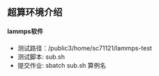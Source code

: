 ## 超算环境介绍

#### lammps软件
- 测试路径：/public3/home/sc71121/lammps-test
- 测试脚本: sub.sh
- 提交作业: sbatch sub.sh 算例名
